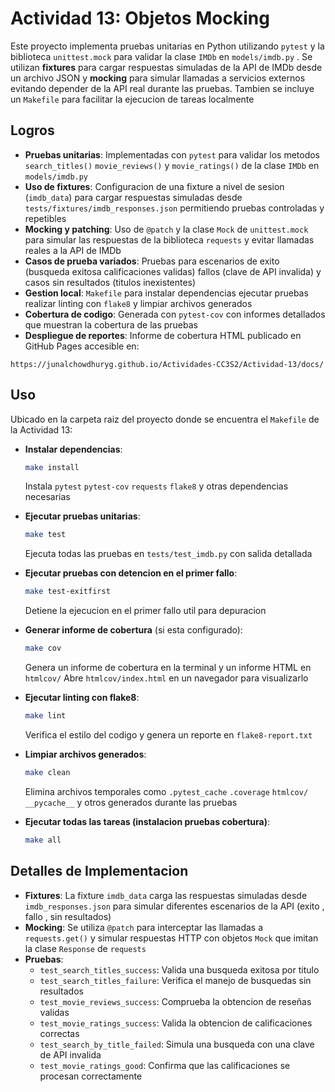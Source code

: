 # **Actividad 13: Objetos Mocking**

Este proyecto implementa pruebas unitarias en Python utilizando `pytest` y la biblioteca `unittest.mock` para validar la clase `IMDb` en `models/imdb.py` . Se utilizan **fixtures** para cargar respuestas simuladas de la API de IMDb desde un archivo JSON y **mocking** para simular llamadas a servicios externos  evitando depender de la API real durante las pruebas. Tambien se incluye un `Makefile` para facilitar la ejecucion de tareas localmente

## **Logros**

- **Pruebas unitarias**: Implementadas con `pytest` para validar los metodos `search_titles()` `movie_reviews()` y `movie_ratings()` de la clase `IMDb` en `models/imdb.py`
- **Uso de fixtures**: Configuracion de una fixture a nivel de sesion (`imdb_data`) para cargar respuestas simuladas desde `tests/fixtures/imdb_responses.json` permitiendo pruebas controladas y repetibles
- **Mocking y patching**: Uso de `@patch` y la clase `Mock` de `unittest.mock` para simular las respuestas de la biblioteca `requests` y evitar llamadas reales a la API de IMDb
- **Casos de prueba variados**: Pruebas para escenarios de exito (busqueda exitosa calificaciones validas) fallos (clave de API invalida) y casos sin resultados (titulos inexistentes)
- **Gestion local**: `Makefile` para instalar dependencias ejecutar pruebas realizar linting con `flake8` y limpiar archivos generados
- **Cobertura de codigo**: Generada con `pytest-cov` con informes detallados que muestran la cobertura de las pruebas
- **Despliegue de reportes**: Informe de cobertura HTML publicado en GitHub Pages accesible en:
```
https://junalchowdhuryg.github.io/Actividades-CC3S2/Actividad-13/docs/
```

## **Uso**

Ubicado en la carpeta raiz del proyecto donde se encuentra el `Makefile` de la Actividad 13:

- **Instalar dependencias**:
  ```bash
  make install
  ```
  Instala `pytest` `pytest-cov` `requests` `flake8` y otras dependencias necesarias

- **Ejecutar pruebas unitarias**:
  ```bash
  make test
  ```
  Ejecuta todas las pruebas en `tests/test_imdb.py` con salida detallada

- **Ejecutar pruebas con detencion en el primer fallo**:
  ```bash
  make test-exitfirst
  ```
  Detiene la ejecucion en el primer fallo util para depuracion

- **Generar informe de cobertura** (si esta configurado):
  ```bash
  make cov
  ```
  Genera un informe de cobertura en la terminal y un informe HTML en `htmlcov/` Abre `htmlcov/index.html` en un navegador para visualizarlo

- **Ejecutar linting con flake8**:
  ```bash
  make lint
  ```
  Verifica el estilo del codigo y genera un reporte en `flake8-report.txt`

- **Limpiar archivos generados**:
  ```bash
  make clean
  ```
  Elimina archivos temporales como `.pytest_cache` `.coverage` `htmlcov/` `__pycache__` y otros generados durante las pruebas

- **Ejecutar todas las tareas (instalacion pruebas cobertura)**:
  ```bash
  make all
  ```

## **Detalles de Implementacion**

- **Fixtures**: La fixture `imdb_data` carga las respuestas simuladas desde `imdb_responses.json` para simular diferentes escenarios de la API (exito , fallo , sin resultados)
- **Mocking**: Se utiliza `@patch` para interceptar las llamadas a `requests.get()` y simular respuestas HTTP con objetos `Mock` que imitan la clase `Response` de `requests`
- **Pruebas**:
  - `test_search_titles_success`: Valida una busqueda exitosa por titulo
  - `test_search_titles_failure`: Verifica el manejo de busquedas sin resultados
  - `test_movie_reviews_success`: Comprueba la obtencion de reseñas validas
  - `test_movie_ratings_success`: Valida la obtencion de calificaciones correctas
  - `test_search_by_title_failed`: Simula una busqueda con una clave de API invalida
  - `test_movie_ratings_good`: Confirma que las calificaciones se procesan correctamente
